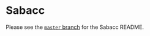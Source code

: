 # Sabacc

Please see the [`master` branch](https://github.com/compycore/sabacc/tree/master) for the Sabacc README.
